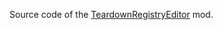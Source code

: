 Source code of the [TeardownRegistryEditor](https://steamcommunity.com/sharedfiles/filedetails/?id=3087602249) mod.
